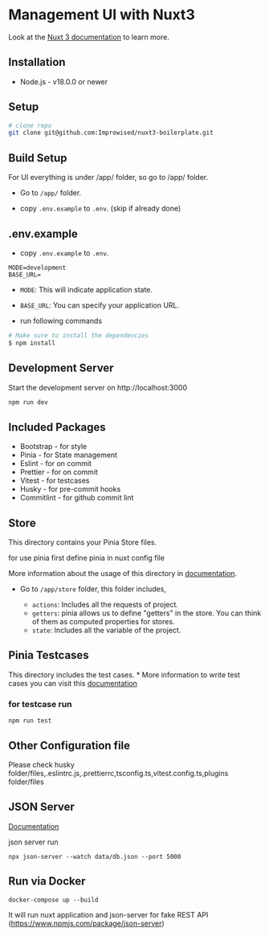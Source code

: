 # Management UI with Nuxt3

Look at the [Nuxt 3 documentation](https://nuxt.com/docs/getting-started/introduction) to learn more.

## Installation

- Node.js - v18.0.0 or newer

## Setup

```bash
# clone repo
git clone git@github.com:Improwised/nuxt3-boilerplate.git
```

## Build Setup

For UI everything is under /app/ folder, so go to /app/ folder.

* Go to `/app/` folder. 

* copy `.env.example` to `.env`. (skip if already done)

## .env.example

* copy `.env.example` to `.env`.
```
MODE=development
BASE_URL=
```
* `MODE`: This will indicate application state.
* `BASE_URL`: You can specify your application URL.

* run following commands

``` bash
# Make sure to install the dependencies
$ npm install 
```

## Development Server

Start the development server on http://localhost:3000

```bash
npm run dev
```

## Included Packages

- Bootstrap - for style
- Pinia - for State management
- Eslint - for on commit 
- Prettier - for on commit
- Vitest - for testcases
- Husky - for pre-commit hooks
- Commitlint - for github commit lint




## Store

This directory contains your Pinia Store files.

for use pinia first define pinia in nuxt config file

More information about the usage of this directory in [documentation]( https://pinia.vuejs.org/ssr/nuxt.html).

* Go to `/app/store` folder, this folder includes,

    * `actions`: Includes all the requests of project.
    * `getters`: pinia allows us to define "getters" in the store. You can think of them as computed properties for stores.
    *  `state`: Includes all the variable of the project.



## Pinia Testcases
This directory includes the test cases. *
More information to write test cases you can visit this [documentation](https://vitest.dev/guide/)
### for testcase run
```
npm run test
```

## Other Configuration file

Please check husky folder/files,.eslintrc.js,.prettierrc,tsconfig.ts,vitest.config.ts,plugins folder/files

## JSON Server

[Documentation](https://github.com/typicode/json-server)

json server run
```
npx json-server --watch data/db.json --port 5000
```

## Run via Docker

```docker-compose up --build```

It will run nuxt application and json-server for fake REST API (https://www.npmjs.com/package/json-server)
